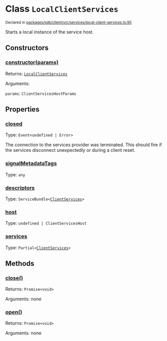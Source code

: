 # Class `LocalClientServices`
<sub>Declared in [packages/sdk/client/src/services/local-client-services.ts:95](https://github.com/dxos/dxos/blob/516b7546a/packages/sdk/client/src/services/local-client-services.ts#L95)</sub>


Starts a local instance of the service host.

## Constructors
### [constructor(params)](https://github.com/dxos/dxos/blob/516b7546a/packages/sdk/client/src/services/local-client-services.ts#L107)




Returns: <code>[LocalClientServices](/api/@dxos/client/classes/LocalClientServices)</code>

Arguments: 

`params`: <code>ClientServicesHostParams</code>



## Properties
### [closed](https://github.com/dxos/dxos/blob/516b7546a/packages/sdk/client/src/services/local-client-services.ts#L96)
Type: <code>Event&lt;undefined | Error&gt;</code>

The connection to the services provider was terminated.
This should fire if the services disconnect unexpectedly or during a client reset.

### [signalMetadataTags](https://github.com/dxos/dxos/blob/516b7546a/packages/sdk/client/src/services/local-client-services.ts#L100)
Type: <code>any</code>



### [descriptors](https://github.com/dxos/dxos/blob/516b7546a/packages/sdk/client/src/services/local-client-services.ts#L125)
Type: <code>ServiceBundle&lt;[ClientServices](/api/@dxos/client/types/ClientServices)&gt;</code>



### [host](https://github.com/dxos/dxos/blob/516b7546a/packages/sdk/client/src/services/local-client-services.ts#L133)
Type: <code>undefined | ClientServicesHost</code>



### [services](https://github.com/dxos/dxos/blob/516b7546a/packages/sdk/client/src/services/local-client-services.ts#L129)
Type: <code>Partial&lt;[ClientServices](/api/@dxos/client/types/ClientServices)&gt;</code>




## Methods
### [close()](https://github.com/dxos/dxos/blob/516b7546a/packages/sdk/client/src/services/local-client-services.ts#L166)




Returns: <code>Promise&lt;void&gt;</code>

Arguments: none




### [open()](https://github.com/dxos/dxos/blob/516b7546a/packages/sdk/client/src/services/local-client-services.ts#L138)




Returns: <code>Promise&lt;void&gt;</code>

Arguments: none




